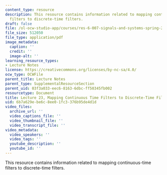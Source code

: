 ```yaml
---
content_type: resource
description: This resource contains information related to mapping continuous-time
  filters to discrete-time filters.
draft: false
file: /ol-ocw-studio-app/courses/res-6-007-signals-and-systems-spring-2011/6b7a629ebe6c8ee01fc3376b95de4d1d_MITRES_6_007S11_lec23.pdf
file_size: 512050
file_type: application/pdf
image_metadata:
  caption: ''
  credit: ''
  image-alt: ''
learning_resource_types:
- Lecture Notes
license: https://creativecommons.org/licenses/by-nc-sa/4.0/
ocw_type: OCWFile
parent_title: Lecture Notes
parent_type: SupplementalResourceSection
parent_uid: 03f3a033-eec6-8163-6dbc-ff50345fb002
resourcetype: Document
title: Lecture 23, Mapping Continuous Time Filters to Discrete-Time Filters
uid: 6b7a629e-be6c-8ee0-1fc3-376b95de4d1d
video_files:
  archive_url: ''
  video_captions_file: ''
  video_thumbnail_file: ''
  video_transcript_file: ''
video_metadata:
  video_speakers: ''
  video_tags: ''
  youtube_description: ''
  youtube_id: ''
---
```

This resource contains information related to mapping continuous-time filters to discrete-time filters.